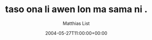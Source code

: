 ---
title: 'taso ona li awen lon ma sama ni .'
posts: 2
hash: 't233'
author: 'Matthias List'
date: 2004-05-27T11:00:00+00:00
sources:
  - http://forums.tokipona.org/viewtopic.php%3Ft=233.html
---